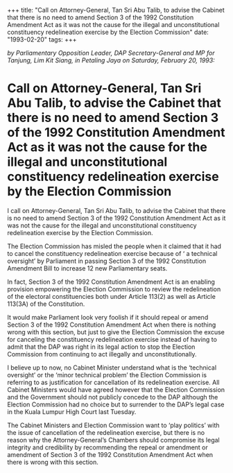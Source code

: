 +++ 
title: "Call on Attorney-General, Tan Sri Abu Talib, to advise the Cabinet that there is no need to amend Section 3 of the 1992 Constitution Amendment Act as it was not the cause for the illegal and unconstitutional constituency redelineation exercise by the Election Commission"
date: "1993-02-20"
tags:
+++

_by Parliamentary Opposition Leader, DAP Secretary-General and MP for Tanjung, Lim Kit Siang, in Petaling Jaya on Saturday, February 20, 1993:_

# Call on Attorney-General, Tan Sri Abu Talib, to advise the Cabinet that there is no need to amend Section 3 of the 1992 Constitution Amendment Act as it was not the cause for the illegal and unconstitutional constituency redelineation exercise by the Election Commission

I call on Attorney-General, Tan Sri Abu Talib, to advise the Cabinet that there is no need to amend Section 3 of the 1992 Constitution Amendment Act as it was not the cause for the illegal and unconstitutional constituency redelineation exercise by the Election Commission.</u>

The Election Commission has misled the people when it claimed that it had to cancel the constituency redelineation exercise because of ‘ a technical oversight’ by Parliament in passing Section 3 of the 1992 Constitution Amendment Bill to increase 12 new Parliamentary seats.

In fact, Section 3 of the 1992 Constitution Amendment Act is an enabling provision empowering the Election Commission to review the redelineation of the electoral constituencies both under Article 113(2) as well as Article 113(3A) of the Constitution.

It would make Parliament look very foolish if it should repeal or amend Section 3 of the 1992 Constitution Amendment Act when there is nothing wrong with this section, but just to give the Election Commission the excuse for canceling the constituency redelineation exercise instead of having to admit that the DAP was right in its legal action to stop the Election Commission from continuing to act illegally and unconstitutionally.

I believe up to now, no Cabinet Minister understand what is the ‘technical oversight’ or the ‘minor technical problem’ the Election Commission is referring to as justification for cancellation of its redelineation exercise. All Cabinet Ministers would have agreed however that the Election Commission and the Government should not publicly concede to the DAP although the Election Commission had no choice but to surrender to the DAP’s legal case in the Kuala Lumpur High Court last Tuesday.

The Cabinet Ministers and Election Commission want to ‘play politics’ with the issue of cancellation of the redelineation exercise, but there is no reason why the Attorney-General’s Chambers should compromise its legal integrity and credibility by recommending the repeal or amendment or amendment of Section 3 of the 1992 Constitution Amendment Act when there is wrong with this section.
 

